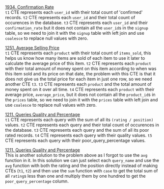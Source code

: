 [1934. Confirmation Rate](https://leetcode.com/problems/confirmation-rate/ "1934. Confirmation Rate") <br>
`t1` CTE represents each `user_id` with their total count of 'confirmed' records. `t2` CTE represents each `user_id` and their total count of occurences in the database. `t3` CTE represents each `user_id` and their `confirmation_rate` but it does not contain all the `user_id`s in the `signup` table, so we need to join it with the `signup` table with left join and use `coalesce` to replace null values with zero.<br>

[1251. Average Selling Price](https://leetcode.com/problems/average-selling-price/ "1251. Average Selling Price") <br>
`t1` CTE represents each `product` with their total count of `items_sold`, this helps us know how many items are sold of each item to use it later to calculate the average price of this item. `t2` CTE represents each `product` with their total amount of money spent on this item according to when was this item sold and its price on that date, the problem with this CTE is that it does not give us the total price for each item in just one row, so we need another CTE `t3`. `t3` CTE represents each `product` and the total amount of money spent on it over all time. `t4` CTE represents each `product` with their average price, `average_price`, but it does not contain all the `product_id`s in the `prices` table, so we need to join it with the `prices` table with left join and use `coalesce` to replace null values with zero. <br>

[1211. Queries Quality and Percentage](https://leetcode.com/problems/queries-quality-and-percentage/ "1211. Queries Quality and Percentage") <br>
`t1` CTE represents each query with the sum of all its `(rating / position)` values. `t2` CTE represents each query and their total count of occurences in the database. `t3` CTE represents each query and the sum of all its poor rated records. `t4` CTE represents each query with their quality values. `t5` CTE represents each query with their poor_query_percentage values. <br>

[1211. Queries Quality and Percentage](https://leetcode.com/problems/queries-quality-and-percentage/ "1211. Queries Quality and Percentage") <br>
This is another solution to the problem above as I forgot to use the `avg` function in it. In this solution we can just select each `query_name` and use the `avg` function with both the rating and the position directly instead of making CTEs (`t1`, `t2`) and then use the `sum` function with `case` to get the total sum of all `rating`s less than one and multiply them by one hundred to get the `poor_query_percentage` column. <br>
